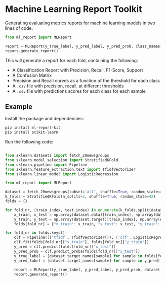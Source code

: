 # Machine Learning Report Toolkit

Generating evaluating metrics reports for machine learning models in two lines of code.

```python
from ml_report import MLReport

report = MLReport(y_true_label, y_pred_label, y_pred_prob, class_names)
report.generate_report()
```

This will generate a report for each fold, containing the following:

- A Classification Report with Precision, Recall, F1-Score, Support
- A Confusion Matrix
- Precision and Recall curves as a function of the threshold for each class
- A `.csv` file with precision, recall, at different thresholds
- A `.csv` file with predictions scores for each class for each sample

## Example

Install the package and dependencies:

```bash
pip install ml-report-kit
pip install scikit-learn
```

Run the following code:

```python
    
from sklearn.datasets import fetch_20newsgroups
from sklearn.model_selection import StratifiedKFold
from sklearn.pipeline import Pipeline
from sklearn.feature_extraction.text import TfidfVectorizer
from sklearn.linear_model import LogisticRegression

from ml_report import MLReport

dataset = fetch_20newsgroups(subset='all', shuffle=True, random_state=42)
k_folds = StratifiedKFold(n_splits=3, shuffle=True, random_state=42)
folds = {}

for fold_nr, (train_index, test_index) in enumerate(k_folds.split(dataset.data, dataset.target)):
    x_train, x_test = np.array(dataset.data)[train_index], np.array(dataset.data)[test_index]
    y_train, y_test = np.array(dataset.target)[train_index], np.array(dataset.target)[test_index]
    folds[fold_nr] = {"x_train": x_train, "x_test": x_test, "y_train": y_train, "y_test": y_test}

for fold_nr in folds.keys():
    clf = Pipeline([('tfidf', TfidfVectorizer()), ('clf', LogisticRegression(class_weight='balanced'))])
    clf.fit(folds[fold_nr]["x_train"], folds[fold_nr]["y_train"])
    y_pred = clf.predict(folds[fold_nr]["x_test"])
    y_pred_prob = clf.predict_proba(folds[fold_nr]["x_test"])
    y_true_label = [dataset.target_names[sample] for sample in folds[fold_nr]["y_test"]]
    y_pred_label = [dataset.target_names[sample] for sample in y_pred]
    
    report = MLReport(y_true_label, y_pred_label, y_pred_prob, dataset.target_names)
    report.generate_report()
```